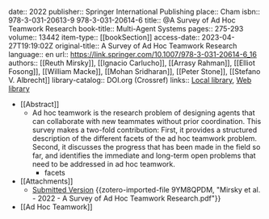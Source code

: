 date:: 2022
publisher:: Springer International Publishing
place:: Cham
isbn:: 978-3-031-20613-9 978-3-031-20614-6
title:: @A Survey of Ad Hoc Teamwork Research
book-title:: Multi-Agent Systems
pages:: 275-293
volume:: 13442
item-type:: [[bookSection]]
access-date:: 2023-04-27T19:19:02Z
original-title:: A Survey of Ad Hoc Teamwork Research
language:: en
url:: https://link.springer.com/10.1007/978-3-031-20614-6_16
authors:: [[Reuth Mirsky]], [[Ignacio Carlucho]], [[Arrasy Rahman]], [[Elliot Fosong]], [[William Macke]], [[Mohan Sridharan]], [[Peter Stone]], [[Stefano V. Albrecht]]
library-catalog:: DOI.org (Crossref)
links:: [Local library](zotero://select/library/items/JU5WTH5D), [Web library](https://www.zotero.org/users/7448055/items/JU5WTH5D)

- [[Abstract]]
	- Ad hoc teamwork is the research problem of designing agents that can collaborate with new teammates without prior coordination. This survey makes a two-fold contribution: First, it provides a structured description of the different facets of the ad hoc teamwork problem. Second, it discusses the progress that has been made in the field so far, and identifies the immediate and long-term open problems that need to be addressed in ad hoc teamwork.
		- facets
- [[Attachments]]
	- [Submitted Version](https://arxiv.org/pdf/2202.10450) {{zotero-imported-file 9YM8QPDM, "Mirsky et al. - 2022 - A Survey of Ad Hoc Teamwork Research.pdf"}}
- [[Ad Hoc Teamwork]]